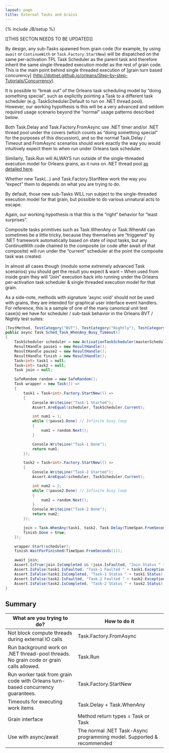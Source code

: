 ```yaml
---
layout: page
title: External Tasks and Grains
---
```

{% include JB/setup %}

[[THIS SECTON NEEDS TO BE UPDATED]]

By design, any sub-Tasks spawned from grain code (for example, by using `await` or `ContinueWith` or `Task.Factory.StartNew`) will be dispatched on the same per-activation TPL Task Scheduler as the parent task and therefore inherit the same single-threaded execution model as the rest of grain code. This is the main point behind single threaded execution of [grain turn based concurency] (http://dotnet.github.io/orleans/Step-by-step-Tutorials/Concurrency).

It is possible to “break out” of the Orleans task scheduling model by “doing something special”, such as explicitly pointing a Task to a different task scheduler (e.g. TaskScheduler.Default to run on .NET thread pool). However, our working hypothesis is this will be a very advanced and seldom required usage scenario beyond the “normal” usage patterns described below.

Both Task.Delay and Task.Factory.FromAsync use .NET timer and/or .NET thread pool under the covers (which counts as “doing something special” for the purposes of this discussion), and so the normal Task.Delay / Timeout and FromAsync scenarios should work exactly the way you would intuitively expect them to when run under Orleans task scheduler.

Similarly, Task.Run will ALWAYS run outside of the single-threaded execution model for Orleans grains, as it runs on .NET thread pool [as detailed here](http://blogs.msdn.com/b/pfxteam/archive/2011/10/24/10229468.aspx).

Whether new Task(...) and Task.Factory.StartNew work the way you “expect” them to depends on what you are trying to do. 

By default, those new sub-Tasks WILL run subject to the single-threaded execution model for that grain, but possible to do various unnatural acts to escape.

Again, our working hypothesis is that this is the “right” behavior for “least surprises”.

Composite tasks primitives such as Task.WhenAny or Task.WhenAll can sometimes be a little tricky, because they themselves are “triggered” by .NET framework automatically based on state of input tasks, but any ContinueWith code chained to the composite (or code after await of that composite) will run under the “current” scheduler at the point the composite task was created. 

 In almost all cases though (modulo some extremely advanced Task scenarios) you should get the result you expect & want – When used from inside grain they will “Join” execution back into running under the Orleans per-activation task scheduler & single threaded execution model for that grain.


As a side-note, methods with signature 'async void' should not be used with grains, they are intended for graphical user interface event handlers.
For reference, this is a sample of one of the many canonical unit test case(s) we have for scheduler / sub-task behavior in the Orleans BVT / Nightly test suites:

``` csharp
[TestMethod, TestCategory("BVT"), TestCategory("Nightly"), TestCategory("Scheduler")]
public async Task Sched_Task_WhenAny_Busy_Timeout()
{
    TaskScheduler scheduler = new ActivationTaskScheduler(masterScheduler.Pool);
    ResultHandle pause1 = new ResultHandle();
    ResultHandle pause2 = new ResultHandle();
    ResultHandle finish = new ResultHandle();
    Task<int> task1 = null;
    Task<int> task2 = null;
    Task join = null;

    SafeRandom random = new SafeRandom();
    Task wrapper = new Task(() =>
    {
        task1 = Task<int>.Factory.StartNew(() =>
        {
            Console.WriteLine("Task-1 Started");
            Assert.AreEqual(scheduler, TaskScheduler.Current);

            int num1 = 1;
            while (!pause1.Done) // Infinite busy loop
            {
                num1 = random.Next();
            }

            Console.WriteLine("Task-1 Done");
            return num1;
        });

        task2 = Task<int>.Factory.StartNew(() =>
        {
            Console.WriteLine("Task-2 Started");
            Assert.AreEqual(scheduler, TaskScheduler.Current);

            int num2 = 2;
            while (!pause2.Done) // Infinite busy loop
            {
                num2 = random.Next();
            }
            Console.WriteLine("Task-2 Done");
            return num2;
        });

        join = Task.WhenAny(task1, task2, Task.Delay(TimeSpan.FromSeconds(2)));
        finish.Done = true;
    });

    wrapper.Start(scheduler);
    finish.WaitForFinished(TimeSpan.FromSeconds(1));

    await join;
    Assert.IsTrue(join.IsCompleted && !join.IsFaulted, "Join Status " + join.Status);
    Assert.IsFalse(task1.IsFaulted, "Task-1 Faulted " + task1.Exception);
    Assert.IsFalse(task1.IsCompleted, "Task-1 Status " + task1.Status);
    Assert.IsFalse(task2.IsFaulted, "Task-2 Faulted " + task2.Exception);
    Assert.IsFalse(task2.IsCompleted, "Task-2 Status " + task2.Status);
}
```

## Summary

What are you trying to do?   | How to do it 
------------- | -------------
Not block compute threads during external IO calls  |  Task.Factory.FromAsync 
Run background work on .NET thread-pool threads. No grain code or grain calls allowed.  |  Task.Run
Run worker task from grain code with Orleans turn-based concurrency guarantees. | Task.Factory.StartNew  
Timeouts for executing work items  | Task.Delay + Task.WhenAny  
Grain interface | Method return types = Task or Task<T> 
Use with async/await | The normal .NET Task-Async programming model. Supported & recommended  
